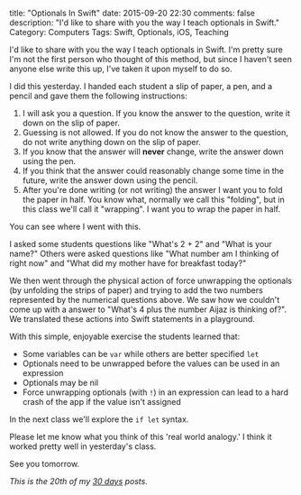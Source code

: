 title: "Optionals In Swift"
date: 2015-09-20 22:30
comments: false
description: "I'd like to share with you the way I teach optionals in Swift."
Category: Computers
Tags: Swift, Optionals, iOS, Teaching

I'd like to share with you the way I teach optionals in Swift. I'm pretty sure I'm not the first person who thought of this method, but since I haven't seen anyone else write this up, I've taken it upon myself to do so.

<!-- more -->

I did this yesterday. I handed each student a slip of paper, a pen, and a pencil and gave them the following instructions: 

1. I will ask you a question. If you know the answer to the question, write it down on the slip of paper.
2. Guessing is not allowed. If you do not know the answer to the question, do not write anything down on the slip of paper.
3. If you know that the answer will __never__ change, write the answer down using the pen.
4. If you think that the answer could reasonably change some time in the future, write the answer down using the pencil.
5. After you're done writing (or not writing) the answer I want you to fold the paper in half. You know what, normally we call this "folding", but in this class we'll call it "wrapping". I want you to wrap the paper in half. 

You can see where I went with this. 

I asked some students questions like "What's 2 + 2" and "What is your name?" Others were asked questions like "What number am I thinking of right now" and "What did my mother have for breakfast today?"

We then went through the physical action of force unwrapping the optionals (by unfolding the strips of paper) and trying to add the two numbers represented by the numerical questions above. We saw how we couldn't come up with a answer to "What's 4 plus the number Aijaz is thinking of?". We translated these actions into Swift statements in a playground.

With this simple, enjoyable exercise the students learned that: 

* Some variables can be `var` while others are better specified `let`
* Optionals need to be unwrapped before the values can be used in an expression
* Optionals may be nil
* Force unwrapping optionals (with `!`) in an expression can lead to a hard crash of the app if the value isn't assigned 

In the next class we'll explore the `if let` syntax.

Please let me know what you think of this 'real world analogy.' I think it worked pretty well in yesterday's class.

See you tomorrow.

_This is the 20th of my [30 days][] posts._

[30 days]: /2015/08/31/30-days/
